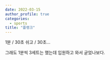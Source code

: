 ```yaml
---
date: 2022-03-15
author_profile: true
categories:
  - sports
title: "플랭크"
---
```


1분 / 30초 쉬고 / 30초...

그래도 1분씩 3세트는 했는데 입원하고 와서 굳었나보다.
